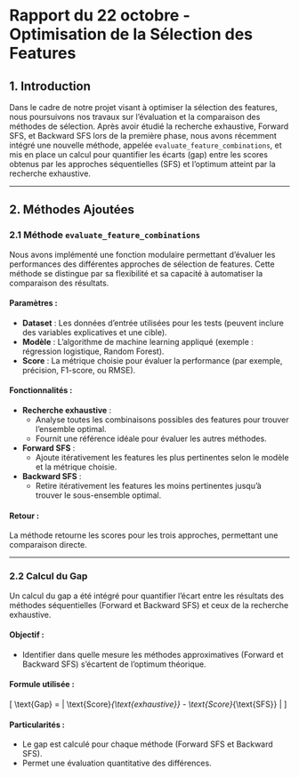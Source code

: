 # **Rapport du 22 octobre - Optimisation de la Sélection des Features**

## **1. Introduction**
Dans le cadre de notre projet visant à optimiser la sélection des features, nous poursuivons nos travaux sur l’évaluation et la comparaison des méthodes de sélection. Après avoir étudié la recherche exhaustive, Forward SFS, et Backward SFS lors de la première phase, nous avons récemment intégré une nouvelle méthode, appelée `evaluate_feature_combinations`, et mis en place un calcul pour quantifier les écarts (gap) entre les scores obtenus par les approches séquentielles (SFS) et l’optimum atteint par la recherche exhaustive.

---

## **2. Méthodes Ajoutées**

### **2.1 Méthode `evaluate_feature_combinations`**
Nous avons implémenté une fonction modulaire permettant d’évaluer les performances des différentes approches de sélection de features. Cette méthode se distingue par sa flexibilité et sa capacité à automatiser la comparaison des résultats.

#### **Paramètres :**
- **Dataset** : Les données d’entrée utilisées pour les tests (peuvent inclure des variables explicatives et une cible).
- **Modèle** : L’algorithme de machine learning appliqué (exemple : régression logistique, Random Forest).
- **Score** : La métrique choisie pour évaluer la performance (par exemple, précision, F1-score, ou RMSE).

#### **Fonctionnalités :**
- **Recherche exhaustive** :
  - Analyse toutes les combinaisons possibles des features pour trouver l’ensemble optimal.
  - Fournit une référence idéale pour évaluer les autres méthodes.
- **Forward SFS** :
  - Ajoute itérativement les features les plus pertinentes selon le modèle et la métrique choisie.
- **Backward SFS** :
  - Retire itérativement les features les moins pertinentes jusqu’à trouver le sous-ensemble optimal.

#### **Retour :**
La méthode retourne les scores pour les trois approches, permettant une comparaison directe.

---

### **2.2 Calcul du Gap**
Un calcul du gap a été intégré pour quantifier l’écart entre les résultats des méthodes séquentielles (Forward et Backward SFS) et ceux de la recherche exhaustive.

#### **Objectif :**
- Identifier dans quelle mesure les méthodes approximatives (Forward et Backward SFS) s’écartent de l’optimum théorique.

#### **Formule utilisée :**
\[
\text{Gap} = | \text{Score}_{\text{exhaustive}} - \text{Score}_{\text{SFS}} |
\]

#### **Particularités :**
- Le gap est calculé pour chaque méthode (Forward SFS et Backward SFS).
- Permet une évaluation quantitative des différences.
